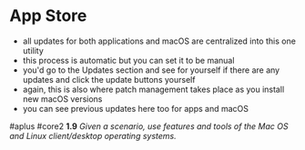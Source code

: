 # App Store

- all updates for both applications and macOS are centralized into this one utility
- this process is automatic but you can set it to be manual
- you'd go to the Updates section and see for yourself if there are any updates and click the update buttons yourself
- again, this is also where patch management takes place as you install new macOS versions
- you can see previous updates here too for apps and macOS 

#aplus #core2 **1.9** *Given a scenario, use features and tools of the Mac OS and Linux client/desktop operating systems.* 
